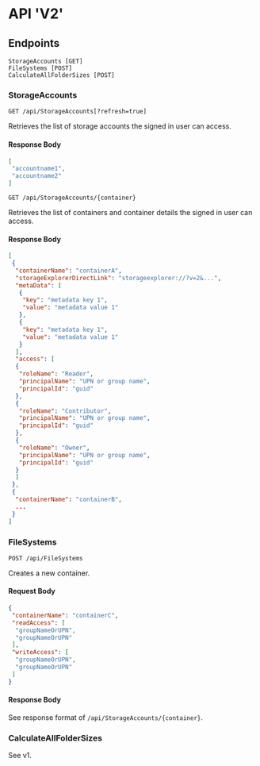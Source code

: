 # API 'V2'

## Endpoints

```
StorageAccounts [GET]
FileSystems [POST]
CalculateAllFolderSizes [POST]
```

### StorageAccounts

`GET /api/StorageAccounts[?refresh=true]`

Retrieves the list of storage accounts the signed in user can access.

#### Response Body

```json
[
 "accountname1",
 "accountname2"
]
```

`GET /api/StorageAccounts/{container}`

Retrieves the list of containers and container details the signed in user can access.

#### Response Body

```json
[
 {
  "containerName": "containerA",
  "storageExplorerDirectLink": "storageexplorer://?v=2&...",
  "metaData": [
   {
    "key": "metadata key 1",
    "value": "metadata value 1"
   },
   {
    "key": "metadata key 1",
    "value": "metadata value 1"
   }
  ],
  "access": [
  {
   "roleName": "Reader",
   "principalName": "UPN or group name",
   "principalId": "guid"
  },
  {
   "roleName": "Contributor",
   "principalName": "UPN or group name",
   "principalId": "guid"
  },
  {
   "roleName": "Owner",
   "principalName": "UPN or group name",
   "principalId": "guid"
  }
  ]
 },
 {
  "containerName": "containerB",
  ...
 }
]
```

### FileSystems

`POST /api/FileSystems`

Creates a new container.

#### Request Body

```json
{
 "containerName": "containerC",
 "readAccess": [
  "groupNameOrUPN",
  "groupNameOrUPN"
 ],
 "writeAccess": [
  "groupNameOrUPN",
  "groupNameOrUPN"
 ]
}
```

#### Response Body

See response format of `/api/StorageAccounts/{container}`.

### CalculateAllFolderSizes

See v1.
